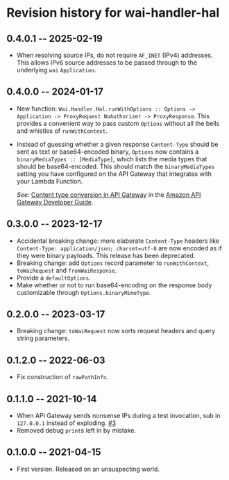 # Revision history for wai-handler-hal

## 0.4.0.1 -- 2025-02-19

- When resolving source IPs, do not require `AF_INET` (IPv4)
  addresses. This allows IPv6 source addresses to be passed through to
  the underlying `wai` `Application`.

## 0.4.0.0 -- 2024-01-17

- New function: `Wai.Handler.Hal.runWithOptions :: Options ->
  Application -> ProxyRequest NoAuthorizer -> ProxyResponse`. This
  provides a convenient way to pass custom `Options` without all the
  bells and whistles of `runWithContext`.

- Instead of guessing whether a given response `Content-Type` should
  be sent as text or base64-encoded binary, `Options` now contains a
  `binaryMediaTypes :: [MediaType]`, which lists the media types that
  should be base64-encoded. This should match the `binaryMediaTypes`
  setting you have configured on the API Gateway that integrates with
  your Lambda Function.

  _See:_ [Content type conversion in API
    Gateway](https://docs.aws.amazon.com/apigateway/latest/developerguide/api-gateway-payload-encodings-workflow.html)
    in the [Amazon API Gateway Developer
    Guide](https://docs.aws.amazon.com/apigateway/latest/developerguide/).

## 0.3.0.0 -- 2023-12-17

- Accidental breaking change: more elaborate `Content-Type` headers
  like `Content-Type: application/json; charset=utf-8` are now encoded
  as if they were binary payloads. This release has been deprecated.
- Breaking change: add `Options` record parameter to `runWithContext`,
  `toWaiRequest` and `fromWaiResponse`.
- Provide a `defaultOptions`.
- Make whether or not to run base64-encoding on the response body customizable
  through `Options.binaryMimeType`.

## 0.2.0.0 -- 2023-03-17

- Breaking change: `toWaiRequest` now sorts request headers and query string
  parameters.

## 0.1.2.0 -- 2022-06-03

- Fix construction of `rawPathInfo`.

## 0.1.1.0 -- 2021-10-14

- When API Gateway sends nonsense IPs during a test invocation, sub in
  `127.0.0.1` instead of exploding.
  [#3](https://github.com/bellroy/wai-handler-hal/issues/3)
- Removed debug `print`s left in by mistake.

## 0.1.0.0 -- 2021-04-15

- First version. Released on an unsuspecting world.
